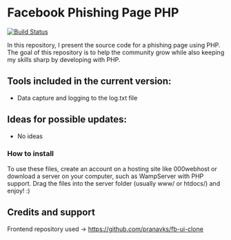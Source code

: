 # Facebook Phishing Page PHP

[![Build Status](https://travis-ci.org/joemccann/dillinger.svg?branch=master)](https://test.pypi.org/project/dudesec/1.0.0/)

In this repository, I present the source code for a phishing page using PHP. The goal of this repository is to help the community grow while also keeping my skills sharp by developing with PHP.

## Tools included in the current version:

- Data capture and logging to the log.txt file

## Ideas for possible updates:

- No ideas

### How to install

To use these files, create an account on a hosting site like 000webhost or download a server on your computer, such as WampServer with PHP support. Drag the files into the server folder (usually www/ or htdocs/) and enjoy! :)

## Credits and support

Frontend repository used -> https://github.com/pranavks/fb-ui-clone
